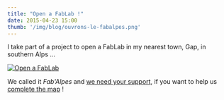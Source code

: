 ```yaml
---
title: "Open a FabLab !"
date: 2015-04-23 15:00
thumb: '/img/blog/ouvrons-le-fabalpes.png'
---
```


I take part of a project to open a FabLab in my nearest town, Gap, in southern Alps ...

[![Open a FabLab](/img/blog/ouvrons-le-fabalpes.png)](http://fr.ulule.com/ouvrons-le-fabalpes/)

We called it *Fab'Alpes* and [we need your support](http://fr.ulule.com/ouvrons-le-fabalpes/), if you want to help us [complete the map](https://www.fablabs.io/map) !
